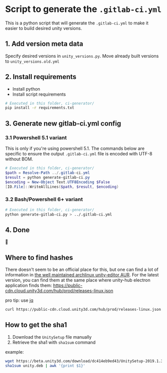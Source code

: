 # Script to generate the `.gitlab-ci.yml`

This is a python script that will generate the `.gitlab-ci.yml` to make it easier to build desired unity versions. 

## 1. Add version meta data

Specify desired versions in `unity_versions.py`. Move already built versions to `unity_versions.old.yml`

## 2. Install requirements

- Install python
- Install script requirements

```bash
# Executed in this folder, ci-generator/
pip install -r requirements.txt
```

## 3. Generate new gitlab-ci.yml config

### 3.1 Powershell 5.1 variant

This is only if you're using powershell 5.1. The commands below are specific to ensure the output `.gitlab-ci.yml` file is encoded with UTF-8 without BOM.

```powershell
# Executed in this folder, ci-generator/
$path = Resolve-Path ../.gitlab-ci.yml
$result = python generate-gitlab-ci.py
$encoding = New-Object Text.UTF8Encoding $False
[IO.File]::WriteAllLines($path, $result, $encoding)
```

### 3.2 Bash/Powershell 6+ variant

```bash
# Executed in this folder, ci-generator/
python generate-gitlab-ci.py > ../.gitlab-ci.yml
```

## 4. Done

:tada:

## Where to find hashes

There doesn't seem to be an official place for this, but one can find a lot of information in [the well maintained archlinux unity-editor AUR](https://aur.archlinux.org/cgit/aur.git/?h=unity-editor). For the latest version, you can find them at the same place where unity-hub electron application finds them: https://public-cdn.cloud.unity3d.com/hub/prod/releases-linux.json

pro tip: use [jq](https://stedolan.github.io/jq/)

```bash
curl https://public-cdn.cloud.unity3d.com/hub/prod/releases-linux.json | jq '.'
```

## How to get the sha1

1. Download the `UnitySetup` file manually
2. Retrieve the sha1 with `sha1sum` command

example:

```bash
wget https://beta.unity3d.com/download/dc414eb9ed43/UnitySetup-2019.1.3f1 -O unity.deb
sha1sum unity.deb | awk '{print $1}'
```
